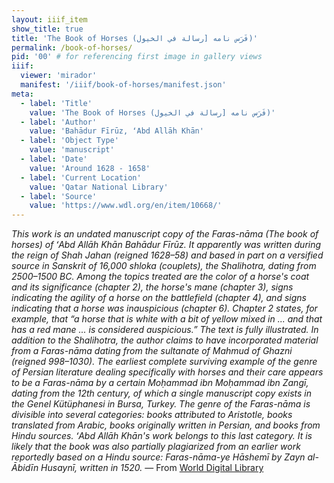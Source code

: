 ```yaml
---
layout: iiif_item
show_title: true
title: 'The Book of Horses (فَرَس نامه [رسالة في الخيول)'
permalink: /book-of-horses/
pid: '00' # for referencing first image in gallery views
iiif:
  viewer: 'mirador'
  manifest: '/iiif/book-of-horses/manifest.json'
meta:
  - label: 'Title'
    value: 'The Book of Horses (فَرَس نامه [رسالة في الخيول)'
  - label: 'Author'
    value: 'Bahādur Fīrūz, ʻAbd Allāh Khān'
  - label: 'Object Type'
    value: 'manuscript'
  - label: 'Date'
    value: 'Around 1628 - 1658'
  - label: 'Current Location'
    value: 'Qatar National Library'
  - label: 'Source'
    value: 'https://www.wdl.org/en/item/10668/'
---
```


_This work is an undated manuscript copy of the Faras-nāma (The book of horses) of ʻAbd Allāh Khān Bahādur Fīrūz. It apparently was written during the reign of Shah Jahan (reigned 1628–58) and based in part on a versified source in Sanskrit of 16,000 shloka (couplets), the Shalihotra, dating from 2500–1500 BC. Among the topics treated are the color of a horse's coat and its significance (chapter 2), the horse's mane (chapter 3), signs indicating the agility of a horse on the battlefield (chapter 4), and signs indicating that a horse was inauspicious (chapter 6). Chapter 2 states, for example, that “a horse that is white with a bit of yellow mixed in ... and that has a red mane ... is considered auspicious.” The text is fully illustrated. In addition to the Shalihotra, the author claims to have incorporated material from a Faras-nāma dating from the sultanate of Mahmud of Ghazni (reigned 998–1030). The earliest complete surviving example of the genre of Persian literature dealing specifically with horses and their care appears to be a Faras-nāma by a certain Moḥammad ibn Moḥammad ibn Zangī, dating from the 12th century, of which a single manuscript copy exists in the Genel Kütüphanesi in Bursa, Turkey. The genre of the Faras-nāma is divisible into several categories: books attributed to Aristotle, books translated from Arabic, books originally written in Persian, and books from Hindu sources. ʻAbd Allāh Khān's work belongs to this last category. It is likely that the book was also partially plagiarized from an earlier work reportedly based on a Hindu source: Faras-nāma-ye Hāshemī by Zayn al-Ābidīn Husaynī, written in 1520._ — From [World Digital Library](https://www.wdl.org/en/item/10668/)

